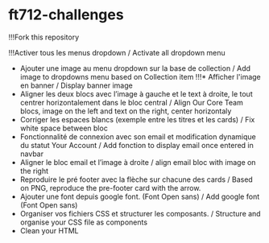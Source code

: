 # ft712-challenges

!!!Fork this repository

!!!Activer tous les menus dropdown / Activate all dropdown menu
* Ajouter une image au menu dropdown sur la base de collection / Add image to dropdowns menu based on Collection item
!!!* Afficher l'image en banner / Display banner image
* Aligner les deux blocs avec l’image à gauche et le text à droite, le tout centrer horizontalement dans le bloc central / Align Our Core Team blocs, image on
the left and text on the right, center horizontaly
* Corriger les espaces blancs (exemple entre les titres et les cards) / Fix white space between bloc
* Fonctionnalité de connexion avec son email et modification dynamique du statut Your Account / Add fonction to display email once entered in navbar
* Aligner le bloc email et l’image à droite / align email bloc with image on the right
* Reproduire le pré footer avec la flèche sur chacune des cards / Based on PNG, reproduce the pre-footer card with the arrow.
* Ajouter une font depuis google font. (Font Open sans) / Add google font (Font Open sans)
* Organiser vos fichiers CSS et structurer les composants. / Structure and organise your CSS file as components
* Clean your HTML
